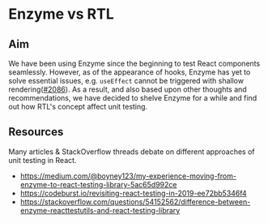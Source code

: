 # Enzyme vs RTL

## Aim

We have been using Enzyme since the beginning to test React components seamlessly. However, as of the appearance of hooks, Enzyme has yet to solve essential issues, e.g. `useEffect` cannot be triggered with shallow rendering([#2086](https://github.com/airbnb/enzyme/issues/2086)). As a result, and also based upon other thoughts and recommendations, we have decided to shelve Enzyme for a while and find out how RTL's concept affect unit testing.

## Resources

Many articles & StackOverflow threads debate on different approaches of unit testing in React.
- https://medium.com/@boyney123/my-experience-moving-from-enzyme-to-react-testing-library-5ac65d992ce
- https://codeburst.io/revisiting-react-testing-in-2019-ee72bb5346f4
- https://stackoverflow.com/questions/54152562/difference-between-enzyme-reacttestutils-and-react-testing-library
